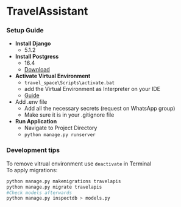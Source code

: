 # TravelAssistant

### Setup Guide
- **Install Django** 
  - 5.1.2
- **Install Postgress**
  - 16.4
  - [Download](https://www.enterprisedb.com/downloads/postgres-postgresql-downloads)
- **Activate Virtual Environment**
  - `travel_space\Scripts\activate.bat`
  - add the Virtual Environment as Interpreter on your IDE
  - [Guide](https://www.jetbrains.com/help/pycharm/creating-virtual-environment.html)
- Add .env file
  - Add all the necessary secrets (request on WhatsApp group)
  - Make sure it is in your .gitignore file
- **Run Application**
  - Navigate to Project Directory
  - `python manage.py runserver`

### Development tips
To remove vitrual environment use `deactivate` in Terminal <br>
To apply migrations: 
```python
python manage.py makemigrations travelapis
python manage.py migrate travelapis
#Check models afterwards
python manage.py inspectdb > models.py
```

